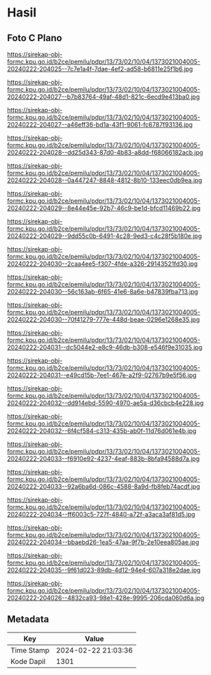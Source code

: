 # Hasil

## Foto C Plano

https://sirekap-obj-formc.kpu.go.id/b2ce/pemilu/pdpr/13/73/02/10/04/1373021004005-20240222-204025--7c7e1a4f-7dae-4ef2-ad58-b6811e25f1b6.jpg

https://sirekap-obj-formc.kpu.go.id/b2ce/pemilu/pdpr/13/73/02/10/04/1373021004005-20240222-204027--b7b83764-49af-48d1-821c-6ecd9e413ba0.jpg

https://sirekap-obj-formc.kpu.go.id/b2ce/pemilu/pdpr/13/73/02/10/04/1373021004005-20240222-204027--a46eff36-bd1a-43f1-9061-fc6787f93136.jpg

https://sirekap-obj-formc.kpu.go.id/b2ce/pemilu/pdpr/13/73/02/10/04/1373021004005-20240222-204028--dd25d343-87d0-4b83-a8dd-f68066182acb.jpg

https://sirekap-obj-formc.kpu.go.id/b2ce/pemilu/pdpr/13/73/02/10/04/1373021004005-20240222-204028--0a447247-8848-4812-8b10-133eec0db9ea.jpg

https://sirekap-obj-formc.kpu.go.id/b2ce/pemilu/pdpr/13/73/02/10/04/1373021004005-20240222-204029--8e44e45e-92b7-46c9-be1d-bfcd11469b22.jpg

https://sirekap-obj-formc.kpu.go.id/b2ce/pemilu/pdpr/13/73/02/10/04/1373021004005-20240222-204029--9dd55c0b-6491-4c28-9ed3-c4c28f5b180e.jpg

https://sirekap-obj-formc.kpu.go.id/b2ce/pemilu/pdpr/13/73/02/10/04/1373021004005-20240222-204030--2caa4ee5-f307-4fde-a326-29143521fd30.jpg

https://sirekap-obj-formc.kpu.go.id/b2ce/pemilu/pdpr/13/73/02/10/04/1373021004005-20240222-204030--56c163ab-6f65-41e6-8a6e-b47839fba713.jpg

https://sirekap-obj-formc.kpu.go.id/b2ce/pemilu/pdpr/13/73/02/10/04/1373021004005-20240222-204030--70f41279-777e-448d-beae-0296e1268e35.jpg

https://sirekap-obj-formc.kpu.go.id/b2ce/pemilu/pdpr/13/73/02/10/04/1373021004005-20240222-204031--dc5044e2-e8c9-46db-b308-e546f9e31035.jpg

https://sirekap-obj-formc.kpu.go.id/b2ce/pemilu/pdpr/13/73/02/10/04/1373021004005-20240222-204031--e49cd15b-7ee1-467e-a2f9-02767b9e5f56.jpg

https://sirekap-obj-formc.kpu.go.id/b2ce/pemilu/pdpr/13/73/02/10/04/1373021004005-20240222-204032--dd914ebd-5590-4970-ae5a-d36cbcb4e228.jpg

https://sirekap-obj-formc.kpu.go.id/b2ce/pemilu/pdpr/13/73/02/10/04/1373021004005-20240222-204032--6f4cf584-c313-435b-ab0f-11d76d061e4b.jpg

https://sirekap-obj-formc.kpu.go.id/b2ce/pemilu/pdpr/13/73/02/10/04/1373021004005-20240222-204033--f6910e92-4237-4eaf-883b-8bfa94588d7a.jpg

https://sirekap-obj-formc.kpu.go.id/b2ce/pemilu/pdpr/13/73/02/10/04/1373021004005-20240222-204033--92a6ba6d-086c-4588-8a9d-fb8feb74acdf.jpg

https://sirekap-obj-formc.kpu.go.id/b2ce/pemilu/pdpr/13/73/02/10/04/1373021004005-20240222-204034--ff6003c5-727f-4840-a72f-a3aca3af81d5.jpg

https://sirekap-obj-formc.kpu.go.id/b2ce/pemilu/pdpr/13/73/02/10/04/1373021004005-20240222-204034--bbaebd26-1ea5-47aa-9f7b-2e10eea805ae.jpg

https://sirekap-obj-formc.kpu.go.id/b2ce/pemilu/pdpr/13/73/02/10/04/1373021004005-20240222-204035--9f61d023-89db-4d12-94e4-607a318e2dae.jpg

https://sirekap-obj-formc.kpu.go.id/b2ce/pemilu/pdpr/13/73/02/10/04/1373021004005-20240222-204026--4832ca93-98e1-428e-9995-206cda060d6a.jpg


## Metadata

| Key        | Value               |
| ---------- | ------------------- |
| Time Stamp | 2024-02-22 21:03:36 |
| Kode Dapil | 1301                |



